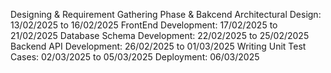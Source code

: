Designing & Requirement Gathering Phase & Bakcend Architectural Design: 13/02/2025 to 16/02/2025
FrontEnd Development: 17/02/2025 to 21/02/2025
Database Schema Development: 22/02/2025 to 25/02/2025
Backend API Development: 26/02/2025 to 01/03/2025
Writing Unit Test Cases: 02/03/2025 to 05/03/2025
Deployment: 06/03/2025
        
